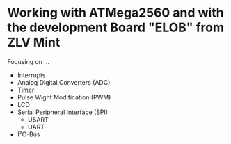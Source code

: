 # Working with ATMega2560 and with the development Board "ELOB" from ZLV Mint

Focusing on ...
- Interrupts
- Analog Digital Converters (ADC)
- Timer
- Pulse Wight Modification (PWM)
- LCD
- Serial Peripheral Interface (SPI)
  - USART
  - UART
- I²C-Bus
